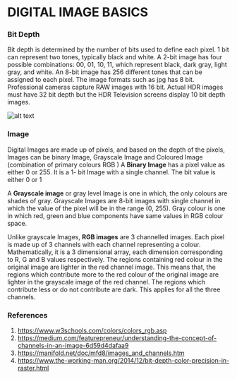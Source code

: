 # DIGITAL IMAGE BASICS

### Bit Depth 
Bit depth is determined by the number of bits used to define each pixel. 1 bit can represent two tones, typically black and white. A 2-bit image has four possible combinations: 00, 01, 10, 11, which represent black, dark gray, light gray, and white. An 8-bit image has 256 different tones that can be assigned to each pixel. The image formats such as jpg has 8 bit. Professional cameras capture RAW images with 16 bit. Actual HDR images must have 32 bit depth but the HDR Television screens display 10 bit depth  images. 

![alt text](https://2.bp.blogspot.com/-NQPXItfa_Og/VJ_5VBeHv3I/AAAAAAAAAgA/Ct9Ae_UW6E0/s1600/bitdepths_chart_med.jpg)

### Image 
Digital Images are made up of pixels, and based on the depth of the pixels, Images can be binary Image, Grayscale Image and Coloured Image (combination of primary colours RGB )
A **Binary Image** has a pixel value as either 0 or 255. It is a 1- bit Image with a single channel. The bit value is either 0 or 1

A **Grayscale image** or gray level Image is one in which, the only colours are shades of gray. Grayscale Images are 8-bit images with single channel in which the value of the pixel will be in the range (0, 255). Gray colour is one in which red, green and blue components have same values in RGB colour space. 

Unlike grayscale Images, **RGB images** are 3 channelled images. Each pixel is made up of 3 channels with each channel representing a colour. Mathematically,  it is a 3 dimensional array, each dimension corresponding to R, G and B values respectively. The regions containing red colour in the original image are lighter in the red channel image. This means that, the regions which contribute more to the red colour of the original image are lighter in the grayscale image of the red channel. The regions which contribute less or do not contribute are dark. This applies for all the three channels.



### References 
1. https://www.w3schools.com/colors/colors_rgb.asp
2. https://medium.com/featurepreneur/understanding-the-concept-of-channels-in-an-image-6d59d4dafaa9
3. https://manifold.net/doc/mfd8/images_and_channels.htm
4. https://www.the-working-man.org/2014/12/bit-depth-color-precision-in-raster.html

